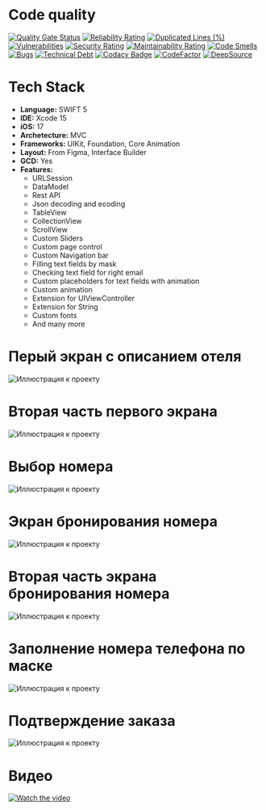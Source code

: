 # Code quality
[![Quality Gate Status](https://sonarcloud.io/api/project_badges/measure?project=Quasaryy_BookingHotel&metric=alert_status)](https://sonarcloud.io/summary/new_code?id=Quasaryy_BookingHotel)
[![Reliability Rating](https://sonarcloud.io/api/project_badges/measure?project=Quasaryy_BookingHotel&metric=reliability_rating)](https://sonarcloud.io/summary/new_code?id=Quasaryy_BookingHotel)
[![Duplicated Lines (%)](https://sonarcloud.io/api/project_badges/measure?project=Quasaryy_BookingHotel&metric=duplicated_lines_density)](https://sonarcloud.io/summary/new_code?id=Quasaryy_BookingHotel)
[![Vulnerabilities](https://sonarcloud.io/api/project_badges/measure?project=Quasaryy_BookingHotel&metric=vulnerabilities)](https://sonarcloud.io/summary/new_code?id=Quasaryy_BookingHotel)
[![Security Rating](https://sonarcloud.io/api/project_badges/measure?project=Quasaryy_BookingHotel&metric=security_rating)](https://sonarcloud.io/summary/new_code?id=Quasaryy_BookingHotel)
[![Maintainability Rating](https://sonarcloud.io/api/project_badges/measure?project=Quasaryy_BookingHotel&metric=sqale_rating)](https://sonarcloud.io/summary/new_code?id=Quasaryy_BookingHotel)
[![Code Smells](https://sonarcloud.io/api/project_badges/measure?project=Quasaryy_BookingHotel&metric=code_smells)](https://sonarcloud.io/summary/new_code?id=Quasaryy_BookingHotel)
[![Bugs](https://sonarcloud.io/api/project_badges/measure?project=Quasaryy_BookingHotel&metric=bugs)](https://sonarcloud.io/summary/new_code?id=Quasaryy_BookingHotel)
[![Technical Debt](https://sonarcloud.io/api/project_badges/measure?project=Quasaryy_BookingHotel&metric=sqale_index)](https://sonarcloud.io/summary/new_code?id=Quasaryy_BookingHotel)
[![Codacy Badge](https://app.codacy.com/project/badge/Grade/e07f6ef17f92487984bb2dc6480dc025)](https://app.codacy.com/gh/Quasaryy/BookingHotel/dashboard?utm_source=gh&utm_medium=referral&utm_content=&utm_campaign=Badge_grade)
[![CodeFactor](https://www.codefactor.io/repository/github/quasaryy/bookinghotel/badge)](https://www.codefactor.io/repository/github/quasaryy/bookinghotel)
[![DeepSource](https://app.deepsource.com/gh/Quasaryy/BookingHotel.svg/?label=active+issues&show_trend=false&token=vZXos1aRdXONM7RJJrFfbdYx)](https://app.deepsource.com/gh/Quasaryy/BookingHotel/)

# Tech Stack
- **Language:** SWIFT 5
- **IDE:** Xcode 15
- **iOS:** 17
- **Archetecture:** MVC
- **Frameworks:**  UIKit, Foundation, Core Animation
- **Layout:** From Figma, Interface Builder
- **GCD:** Yes 
- **Features:** 
  - URLSession
  - DataModel
  - Rest API
  - Json decoding and ecoding
  - TableView
  - CollectionView
  - ScrollView
  - Custom Sliders
  - Custom page control
  - Custom Navigation bar
  - Filling text fields by mask
  - Checking text field for right email
  - Custom placeholders for text fields with animation
  - Custom animation
  - Extension for UIViewController
  - Extension for String
  - Custom fonts
  - And many more

# Перый экран с описанием отеля
![Иллюстрация к проекту](https://github.com/Quasaryy/BookingHotel/blob/main/1new.png)

# Вторая часть первого экрана
![Иллюстрация к проекту](https://github.com/Quasaryy/BookingHotel/blob/main/2new.png)

# Выбор номера
![Иллюстрация к проекту](https://github.com/Quasaryy/BookingHotel/blob/main/3new.png)

# Экран бронирования номера
![Иллюстрация к проекту](https://github.com/Quasaryy/BookingHotel/blob/main/4new.png)

# Вторая часть экрана бронирования номера
![Иллюстрация к проекту](https://github.com/Quasaryy/BookingHotel/blob/main/5new.png)

# Заполнение номера телефона по маске
![Иллюстрация к проекту](https://github.com/Quasaryy/BookingHotel/blob/main/6new.png)

# Подтверждение заказа
![Иллюстрация к проекту](https://github.com/Quasaryy/BookingHotel/blob/main/7new.png)

# Видео
[![Watch the video](https://img.youtube.com/vi/6dWc197ImyQ/maxresdefault.jpg)](https://youtu.be/6dWc197ImyQ)


